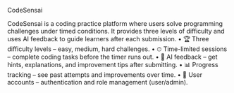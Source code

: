 CodeSensai

CodeSensai is a coding practice platform where users solve programming challenges under timed conditions. It provides three levels of difficulty and uses AI feedback to guide learners after each submission.
	  • 🏆 Three difficulty levels – easy, medium, hard challenges.
	•	⏱ Time-limited sessions – complete coding tasks before the timer runs out.
	•	🤖 AI feedback – get hints, explanations, and improvement tips after submitting.
	•	📊 Progress tracking – see past attempts and improvements over time.
	•	🔐 User accounts – authentication and role management (user/admin).
